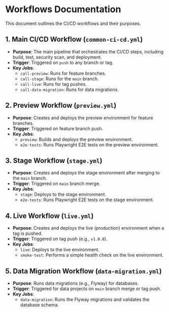 # Workflows Documentation

This document outlines the CI/CD workflows and their purposes.

## 1. **Main CI/CD Workflow** (`common-ci-cd.yml`)

- **Purpose**: The main pipeline that orchestrates the CI/CD steps, including build, test, security scan, and deployment.
- **Trigger**: Triggered on `push` to any branch or tag.
- **Key Jobs**:
  - `call-preview`: Runs for feature branches.
  - `call-stage`: Runs for the `main` branch.
  - `call-live`: Runs for tag pushes.
  - `call-data-migration`: Runs for data migrations.

## 2. **Preview Workflow** (`preview.yml`)

- **Purpose**: Creates and deploys the preview environment for feature branches.
- **Trigger**: Triggered on feature branch push.
- **Key Jobs**:
  - `preview`: Builds and deploys the preview environment.
  - `e2e-tests`: Runs Playwright E2E tests on the preview environment.

## 3. **Stage Workflow** (`stage.yml`)

- **Purpose**: Creates and deploys the stage environment after merging to the `main` branch.
- **Trigger**: Triggered on `main` branch merge.
- **Key Jobs**:
  - `stage`: Deploys to the stage environment.
  - `e2e-tests`: Runs Playwright E2E tests on the stage environment.

## 4. **Live Workflow** (`live.yml`)

- **Purpose**: Creates and deploys the live (production) environment when a tag is pushed.
- **Trigger**: Triggered on tag push (e.g., `v1.0.0`).
- **Key Jobs**:
  - `live`: Deploys to the live environment.
  - `smoke-test`: Performs a simple health check on the live environment.

## 5. **Data Migration Workflow** (`data-migration.yml`)

- **Purpose**: Runs data migrations (e.g., Flyway) for databases.
- **Trigger**: Triggered for data projects on `main` branch merge or tag push.
- **Key Jobs**:
  - `data-migration`: Runs the Flyway migrations and validates the database schema.
